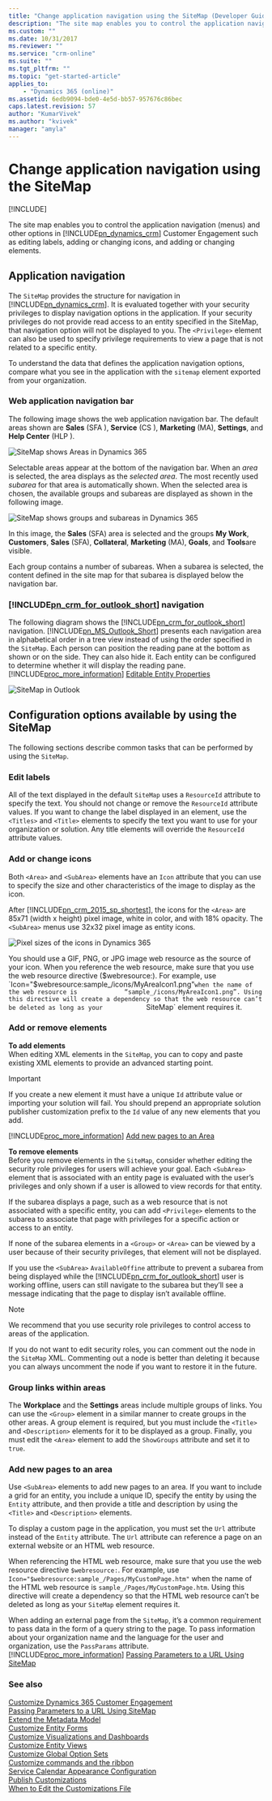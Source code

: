 ```yaml
---
title: "Change application navigation using the SiteMap (Developer Guide for Dynamics 365 Customer Engagement) | MicrosoftDocs"
description: "The site map enables you to control the application navigation (menus) and other options in Dynamics 365 Customer Engagement such as editing labels, adding or changing icons, and adding or changing elements."
ms.custom: ""
ms.date: 10/31/2017
ms.reviewer: ""
ms.service: "crm-online"
ms.suite: ""
ms.tgt_pltfrm: ""
ms.topic: "get-started-article"
applies_to: 
    - "Dynamics 365 (online)"
ms.assetid: 6edb9094-bde0-4e5d-bb57-957676c86bec
caps.latest.revision: 57
author: "KumarVivek"
ms.author: "kvivek"
manager: "amyla"
---
```

# Change application navigation using the SiteMap

[!INCLUDE[](../../includes/cc_applies_to_update_9_0_0.md)]

The      site map enables you to control the application navigation (menus) and other options in [!INCLUDE[pn_dynamics_crm](../../includes/pn-dynamics-crm.md)] Customer Engagement such as editing labels, adding or changing icons, and adding or changing elements.  
  
<a name="BKMK_ApplicaitonNavigation"></a>   
## Application navigation  
 The `SiteMap` provides the structure for navigation in [!INCLUDE[pn_dynamics_crm](../../includes/pn-dynamics-crm.md)]. 
 It is evaluated together with your security privileges to display navigation options in the application. 
 If your security privileges do not provide read access to an entity specified in the SiteMap, that navigation option will not be displayed to you. 
 The `<Privilege>` element can also be used to specify privilege requirements to view a page that is not related to a specific entity.  
  
 To understand the data that defines the application navigation options, compare what you see in the application with the `sitemap` element exported from your organization.  
  
### Web application navigation bar  
 The following image shows the web application navigation bar. The default areas shown are **Sales** (SFA             ), **Service** (CS             ), **Marketing** (MA), **Settings**, and **Help Center** (HLP             ).  
  
 ![SiteMap shows Areas in Dynamics 365](../media/sitemap-areas.png "SiteMap shows Areas in Dynamics 365")  
  
 Selectable areas appear at the bottom of the navigation bar. When an             *area* is selected, the area displays as the             *selected area*. The most recently used             *subarea* for that area is automatically shown. When the selected area is chosen, the available groups and subareas are displayed as shown in the following image.  
  
 ![SiteMap shows groups and subareas in Dynamics 365](../media/sitemap-group-label.png "SiteMap shows groups and subareas in Dynamics 365")  
  
 In this image, the **Sales** (SFA) area is selected and the groups **My Work**, **Customers**, **Sales** (SFA), **Collateral**, **Marketing** (MA), **Goals**, and **Tools**are visible.  
  
 Each group contains a number of subareas. When a subarea is selected, the content defined in the site map for that subarea is displayed below the navigation bar.  
  
### [!INCLUDE[pn_crm_for_outlook_short](../../includes/pn-crm-for-outlook-short.md)] navigation  
 The following diagram shows the [!INCLUDE[pn_crm_for_outlook_short](../../includes/pn-crm-for-outlook-short.md)] navigation. [!INCLUDE[pn_MS_Outlook_Short](../../includes/pn-ms-outlook-short.md)] presents each navigation area in alphabetical order in a tree view instead of using the order specified in the             `SiteMap`. Each person can position the reading pane at the bottom as shown or on the side. They can also hide it. Each entity can be configured to determine whether it will display the reading pane. [!INCLUDE[proc_more_information](../../includes/proc-more-information.md)] [Editable Entity Properties](../customize-entity-metadata.md#BKMK_OpenOptions)  
  
 ![SiteMap in Outlook](../media/sitemap-outlook-highlight.png "SiteMap in Outlook")  
  
<a name="BKMK_ConfigurationOptions"></a>   
## Configuration options available by using the SiteMap  
 The following sections describe common tasks that can be performed by using the `SiteMap`.  
  
<a name="BKMK_EditLabels"></a>   
### Edit labels  
 All of the text displayed in the default `SiteMap` uses a `ResourceId` attribute to specify the text. You should not change or remove the `ResourceId` attribute values. 
 If you want to change the label displayed in an element, use the `<Titles>` and `<Title>` elements to specify the text you want to use for your organization or solution. 
 Any title elements will override the `ResourceId` attribute values.  
  
<a name="BKMK_AddorChangeIcons"></a>   
### Add or change icons  
 Both `<Area>` and `<SubArea>` elements have an `Icon` attribute that you can use to specify the size and other characteristics of the image to display as the icon.  
  
 After [!INCLUDE[pn_crm_2015_sp_shortest](../../includes/pn-crm-2015-sp-shortest.md)], 
 the icons for the `<Area>` are 85x71 (width x height) pixel image, white in color, and with 18% opacity. The `<SubArea>` menus use 32x32 pixel image as entity icons.  
  
 ![Pixel sizes of the icons in Dynamics 365](../media/crm-icon-pixe-lsize.png "Pixel sizes of the icons in Dynamics 365")  
  
 You should use a GIF, PNG, or JPG image web resource as the source of your icon. When you reference the web resource, make sure that you use the web resource directive             ($webresource:). For example, use             `Icon="$webresource:sample_/icons/MyAreaIcon1.png"` when the name of the web resource is             “sample_/icons/MyAreaIcon1.png”. Using this directive will create a dependency so that the web resource can’t be deleted as long as your             `SiteMap` element requires it.  
  
<a name="BKMK_AddorRemoveElements"></a>   
### Add or remove elements  
 **To add elements**  
 When editing  XML elements in the `SiteMap`, you can to copy and paste existing XML elements to provide an advanced starting point.  
  
> [!IMPORTANT]
>  If you create a new element it must have a unique `Id` attribute value or importing your solution will fail. 
>  You should prepend an appropriate solution publisher customization prefix to the `Id` value of any new elements that you add.  
  
 [!INCLUDE[proc_more_information](../../includes/proc-more-information.md)] [Add new pages to an Area](/developer/customize-dev/change-application-navigation-using-sitemap.md#BKMK_AddPagesToArea)  
  
 **To remove elements**  
 Before you remove elements in the `SiteMap`, consider whether editing the security role privileges for users will achieve your goal. 
 Each `<SubArea>` element that is associated with an entity page is evaluated with the user’s privileges and only shown if a user is allowed to view records for that entity.  
  
 If the subarea displays a page, such as a web resource that is not associated with a specific entity, you can add `<Privilege>` elements to the subarea to associate that 
 page with privileges for a specific action or access to an entity.  
  
 If none of the subarea elements in a `<Group>` or `<Area>` can be viewed by a user because of their security privileges, that element will not be displayed.  
  
 If you use the `<SubArea>` `AvailableOffine` attribute to prevent a subarea from being displayed while the 
 [!INCLUDE[pn_crm_for_outlook_short](../../includes/pn-crm-for-outlook-short.md)] user is working offline, users can still navigate 
 to the subarea but they’ll see a message indicating that the page to display isn’t available offline.  
  
> [!NOTE]
>  We recommend that you use security role privileges to control access to areas of the application.  
  
 If you do not want to edit security roles, you can comment out the node in the `SiteMap` XML. Commenting out a node is better than deleting it because you can always 
 uncomment the node if you want to restore it in the future.  
  
<a name="BKMK_GroupLinksInAreas"></a>   
### Group links within areas  
 The **Workplace** and the **Settings** areas include multiple groups of links. You can use the `<Group>` element in a similar manner to create groups in the other areas. 
 A group element is required, but you must include the `<Title>` and `<Description>` elements for it to be displayed as a group. 
 Finally, you must edit the `<Area>` element to add the `ShowGroups` attribute and set it to `true`.  
  
<a name="BKMK_AddPagesToArea"></a>   
### Add new pages to an area  
 Use `<SubArea>` elements to add new pages to an area. If you want to include a grid for an entity, you include a unique ID, specify the entity by using the `Entity` attribute, 
 and then provide a title and description by using the `<Title>` and `<Description>` elements.  
  
 To display a custom page in the application, you must set the `Url` attribute instead of the `Entity` attribute. The `Url` attribute can reference a page on an external 
 website or an HTML web resource.  
  
 When referencing the  HTML web resource, make sure that you use the web resource directive  `$webresource:`. 
 For example, use `Icon="$webresource:sample_/Pages/MyCustomPage.htm"` when the name of the  HTML web resource is `sample_/Pages/MyCustomPage.htm`. 
 Using this directive will create a dependency so that the HTML web resource can’t be deleted as long as your `SiteMap` element requires it.  
  
  
 When adding an external page from the `SiteMap`, it’s a common requirement to pass data in the form of a query string to the page. 
 To pass information about your organization name and the language for the user and organization, use the `PassParams` attribute. 
 [!INCLUDE[proc_more_information](../../includes/proc-more-information.md)] [Passing Parameters to a URL Using SiteMap](pass-parameters-url-using-sitemap.md)  
  
### See also  
 [Customize Dynamics 365 Customer Engagement](customize-applications.md)    
 [Passing Parameters to a URL Using SiteMap](pass-parameters-url-using-sitemap.md)   
 [Extend the Metadata Model](../org-service/use-organization-service-metadata.md)   
 [Customize Entity Forms](customize-entity-forms.md)   
 [Customize Visualizations and Dashboards](customize-visualizations-dashboards.md)   
 [Customize Entity Views](customize-entity-views.md)   
 [Customize Global Option Sets](../org-service/customize-global-option-sets.md)   
 [Customize commands and the ribbon](customize-commands-ribbon.md)   
 [Service Calendar Appearance Configuration](service-calendar-appearance-configuration.md)   
 [Publish Customizations](publish-customizations.md)   
 [When to Edit the Customizations File](when-edit-customization-file.md)
